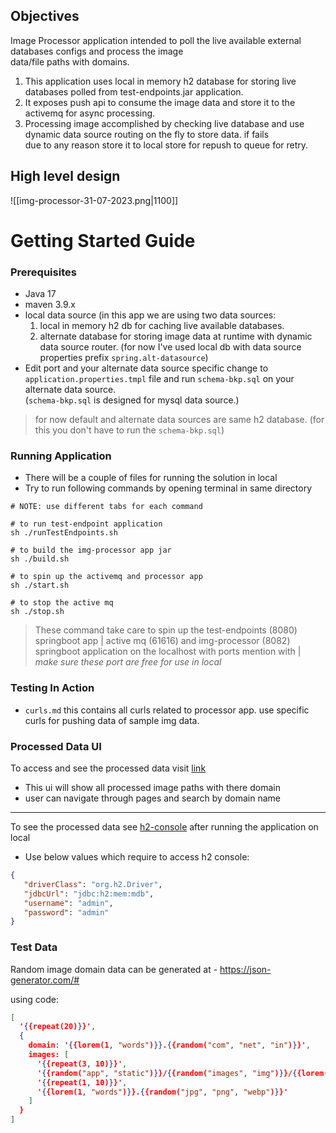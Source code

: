 ## Objectives

Image Processor application intended to poll the live available external databases configs and process the image     
data/file paths with domains.

1. This application uses local in memory h2 database for storing live databases polled from test-endpoints.jar application.
2. It exposes push api to consume the image data and store it to the activemq for async processing.
3. Processing image accomplished by checking live database and use dynamic data source routing on the fly to store data. if fails     
   due to any reason store it to local store for repush to queue for retry.

## High level design

![[img-processor-31-07-2023.png|1100]]

# Getting Started Guide

### Prerequisites

- Java 17
- maven 3.9.x
- local data source (in this app we are using two data sources:
    1. local in memory h2 db for caching live available databases.
    2. alternate database for storing image data at runtime with dynamic data source router. (for now I've used local db with data source properties prefix `spring.alt-datasource`)
- Edit port and your alternate data source specific change to `application.properties.tmpl` file and run `schema-bkp.sql` on your alternate data source.    
  (`schema-bkp.sql` is designed for mysql data source.)

> for now default and alternate data sources are same h2 database. (for this you don't have to run the `schema-bkp.sql`)

### Running Application

- There will be a couple of files for running the solution in local
- Try to run following commands by opening terminal in same directory

```shell  
# NOTE: use different tabs for each command      

# to run test-endpoint application  
sh ./runTestEndpoints.sh  
  
# to build the img-processor app jar 
sh ./build.sh  

# to spin up the activemq and processor app  
sh ./start.sh  
  
# to stop the active mq  
sh ./stop.sh

```    

> These command take care to spin up the test-endpoints (8080) springboot app | active mq (61616) and img-processor (8082) springboot application on the localhost with ports mention with |  _make sure these port are free for use in local_

### Testing  In Action

- `curls.md` this contains all curls related to processor app. use specific curls for pushing data of sample img data.

### Processed Data UI

To access and see the processed data visit [link](http://localhost:8082/image-data)
- This ui will show all processed image paths with there domain
- user can navigate through pages and search by domain name
---  

To see the processed data see [h2-console](http://localhost:8082/h2-console) after running the application on local
- Use below values which require to access h2 console:

```json  
{  
   "driverClass": "org.h2.Driver",
   "jdbcUrl": "jdbc:h2:mem:mdb",
   "username": "admin",
   "password": "admin"
}  
```  

### Test Data

Random image domain data can be generated at - https://json-generator.com/#

using code:

```json  
[
  '{{repeat(20)}}',
  {
    domain: '{{lorem(1, "words")}}.{{random("com", "net", "in")}}',
    images: [
      '{{repeat(3, 10)}}',
      '{{random("app", "static")}}/{{random("images", "img")}}/{{lorem(1, "words")}}.{{random("jpg", "png", "webp")}}',
      '{{repeat(1, 10)}}',
      '{{lorem(1, "words")}}.{{random("jpg", "png", "webp")}}'
    ]
  }
]
```